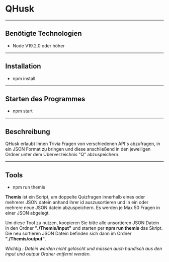 # QHusk
---
## Benötigte Technologien
- Node V19.2.0 oder höher
---
## Installation
- npm install
---
## Starten des Programmes
- npm start
---
## Beschreibung 
QHusk erlaubt Ihnen Trivia Fragen von verschiedenen API´s abzufragen, in ein JSON Format zu bringen und diese anschließend in den jeweiligen Ordner unter dem Überverzeichnis "Q" abzuspeichern.

---
## Tools
- npm run themis

**Themis** ist ein Script, um doppelte Quizfragen innerhalb eines oder mehrerer JSON datein anhand ihrer id auszusortieren und in ein oder mehrere neue JSON datein abzuspeichern. Es werden je Max 50 Fragen in einer JSON abgelegt.

Um diese Tool zu nutzen, koopieren Sie bitte alle unsortieren JSON Datein in den Ordner **"./Themis/input"** und starten per **npm run themis** das Skript. Die neu sortieren JSON Datein befinden sich dann im Ordner **"./Themis/output"**.

*Wichtig : Datein werden nicht gelöscht und müssen auch handisch aus den input und output Ordner entfernt werden.*


